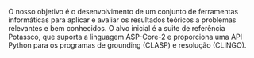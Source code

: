 O nosso objetivo é o desenvolvimento de um conjunto de ferramentas informáticas para aplicar e avaliar os resultados teóricos a problemas relevantes e bem conhecidos. O alvo inicial é a suite de referência Potassco, que suporta a linguagem ASP-Core-2 e proporciona uma API Python para os programas de grounding (CLASP) e resolução (CLINGO).